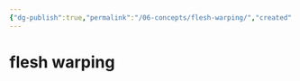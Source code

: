 ```yaml
---
{"dg-publish":true,"permalink":"/06-concepts/flesh-warping/","created":"2024-10-28T09:26:51.402-05:00","updated":"2024-11-07T17:03:47.350-06:00"}
---
```


# flesh warping